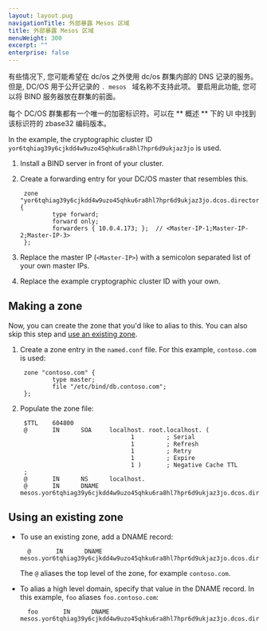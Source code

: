 ```yaml
---
layout: layout.pug
navigationTitle: 外部暴露 Mesos 区域
title: 外部暴露 Mesos 区域
menuWeight: 300
excerpt: ""
enterprise: false
---
```

<!-- This source repo for this topic is https://github.com/dcos/dcos-docs -->

有些情况下, 您可能希望在 dc/os 之外使用 dc/os 群集内部的 DNS 记录的服务。 但是, DC/OS 用于公开记录的 `. mesos ` 域名称不支持此项。 要启用此功能, 您可以将 BIND 服务器放在群集的前面。

每个 DC/OS 群集都有一个唯一的加密标识符。可以在 ** 概述 ** 下的 UI 中找到该标识符的 zbase32 编码版本。

In the example, the cryptographic cluster ID `yor6tqhiag39y6cjkdd4w9uzo45qhku6ra8hl7hpr6d9ukjaz3jo` is used.

1. Install a BIND server in front of your cluster.

2. Create a forwarding entry for your DC/OS master that resembles this.
    
        zone "yor6tqhiag39y6cjkdd4w9uzo45qhku6ra8hl7hpr6d9ukjaz3jo.dcos.directory" {
                type forward;
                forward only;
                forwarders { 10.0.4.173; };  // <Master-IP-1;Master-IP-2;Master-IP-3>
        };
        

3. Replace the master IP (`<Master-IP>`) with a semicolon separated list of your own master IPs.

4. Replace the example cryptographic cluster ID with your own.

## Making a zone

Now, you can create the zone that you'd like to alias to this. You can also skip this step and [use an existing zone](#existing).

1. Create a zone entry in the `named.conf` file. For this example, `contoso.com` is used:
    
        zone "contoso.com" {
                type master;
                file "/etc/bind/db.contoso.com";
        };
        

2. Populate the zone file:
    
        $TTL    604800
        @       IN      SOA     localhost. root.localhost. (
                                      1         ; Serial
                                      1         ; Refresh
                                      1         ; Retry
                                      1         ; Expire
                                      1 )       ; Negative Cache TTL
        ;
        @       IN      NS      localhost.
        @       IN      DNAME   mesos.yor6tqhiag39y6cjkdd4w9uzo45qhku6ra8hl7hpr6d9ukjaz3jo.dcos.directory.
        

## <a name="existing"></a>Using an existing zone

- To use an existing zone, add a DNAME record:
    
        @       IN      DNAME   mesos.yor6tqhiag39y6cjkdd4w9uzo45qhku6ra8hl7hpr6d9ukjaz3jo.dcos.directory.
        
    
    The `@` aliases the top level of the zone, for example `contoso.com`.

- To alias a high level domain, specify that value in the DNAME record. In this example, `foo` aliases `foo.contoso.com`:
    
        foo       IN      DNAME   mesos.yor6tqhiag39y6cjkdd4w9uzo45qhku6ra8hl7hpr6d9ukjaz3jo.dcos.directory.